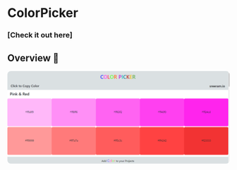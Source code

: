 # ColorPicker

### [Check it out here] 


## Overview 👀

<p>
<img src="overview.png" style="border-radius:8px">
  
</p>
